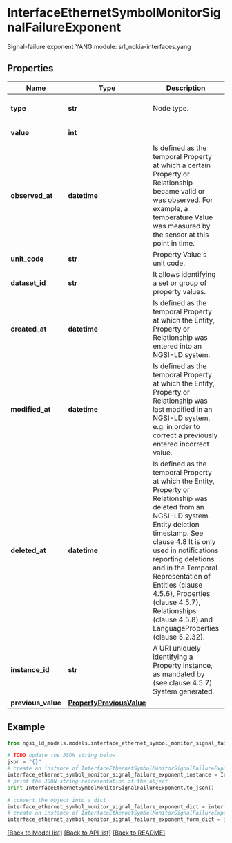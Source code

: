 # InterfaceEthernetSymbolMonitorSignalFailureExponent

Signal-failure exponent  YANG module: srl_nokia-interfaces.yang 

## Properties

Name | Type | Description | Notes
------------ | ------------- | ------------- | -------------
**type** | **str** | Node type.  | [optional] [default to 'Property']
**value** | **int** |  | [default to 5]
**observed_at** | **datetime** | Is defined as the temporal Property at which a certain Property or Relationship became valid or was observed. For example, a temperature Value was measured by the sensor at this point in time.  | [optional] 
**unit_code** | **str** | Property Value&#39;s unit code.  | [optional] 
**dataset_id** | **str** | It allows identifying a set or group of property values.  | [optional] 
**created_at** | **datetime** | Is defined as the temporal Property at which the Entity, Property or Relationship was entered into an NGSI-LD system.  | [optional] [readonly] 
**modified_at** | **datetime** | Is defined as the temporal Property at which the Entity, Property or Relationship was last modified in an NGSI-LD system, e.g. in order to correct a previously entered incorrect value.  | [optional] [readonly] 
**deleted_at** | **datetime** | Is defined as the temporal Property at which the Entity, Property or Relationship was deleted from an NGSI-LD system.  Entity deletion timestamp. See clause 4.8 It is only used in notifications reporting deletions and in the Temporal Representation of Entities (clause 4.5.6), Properties (clause 4.5.7), Relationships (clause 4.5.8) and LanguageProperties (clause 5.2.32).  | [optional] [readonly] 
**instance_id** | **str** | A URI uniquely identifying a Property instance, as mandated by (see clause 4.5.7). System generated.  | [optional] [readonly] 
**previous_value** | [**PropertyPreviousValue**](PropertyPreviousValue.md) |  | [optional] 

## Example

```python
from ngsi_ld_models.models.interface_ethernet_symbol_monitor_signal_failure_exponent import InterfaceEthernetSymbolMonitorSignalFailureExponent

# TODO update the JSON string below
json = "{}"
# create an instance of InterfaceEthernetSymbolMonitorSignalFailureExponent from a JSON string
interface_ethernet_symbol_monitor_signal_failure_exponent_instance = InterfaceEthernetSymbolMonitorSignalFailureExponent.from_json(json)
# print the JSON string representation of the object
print InterfaceEthernetSymbolMonitorSignalFailureExponent.to_json()

# convert the object into a dict
interface_ethernet_symbol_monitor_signal_failure_exponent_dict = interface_ethernet_symbol_monitor_signal_failure_exponent_instance.to_dict()
# create an instance of InterfaceEthernetSymbolMonitorSignalFailureExponent from a dict
interface_ethernet_symbol_monitor_signal_failure_exponent_form_dict = interface_ethernet_symbol_monitor_signal_failure_exponent.from_dict(interface_ethernet_symbol_monitor_signal_failure_exponent_dict)
```
[[Back to Model list]](../README.md#documentation-for-models) [[Back to API list]](../README.md#documentation-for-api-endpoints) [[Back to README]](../README.md)


